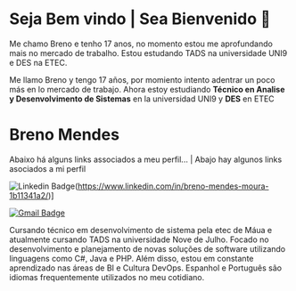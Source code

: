 #  Seja Bem vindo | Sea Bienvenido 👋


Me chamo Breno e tenho 17 anos, no momento estou me aprofundando mais no mercado de trabalho. Estou estudando TADS na universidade UNI9 e DES na ETEC.


Me llamo Breno y tengo 17 años, por momiento intento adentrar un poco más en lo mercado de trabajo. Ahora estoy estudiando **Técnico en Analise y Desenvolvimento de Sistemas** en la universidad UNI9 y **DES** en ETEC


#  Breno Mendes

  




  

Abaixo há alguns links associados a meu perfil... | Abajo hay algunos links asociados a mi perfil


![Linkedin Badge](https://img.shields.io/badge/-Breno%20Mendes-6633cc?style=flat-square&logo=Linkedin&logoColor=white&link=https://www.linkedin.com/in/breno-mendes-moura-1b11341a2/)(https://www.linkedin.com/in/breno-mendes-moura-1b11341a2/)]

[![Gmail Badge](https://img.shields.io/badge/-bmoura.profissional@gmail.com-6633cc?style=flat-square&logo=Gmail&logoColor=white&link=mailto:bmoura.profissional@gmail.com)](mailto:bmoura.profissional@gmail.com)


Cursando técnico em desenvolvimento de sistema pela etec de Máua e atualmente cursando TADS na universidade Nove de Julho. Focado no desenvolvimento e planejamento de novas soluções de software utilizando linguagens como C#, Java e PHP. Além disso, estou em constante aprendizado nas áreas de BI e Cultura DevOps. Espanhol e Português são idiomas frequentemente utilizados no meu cotidiano.
